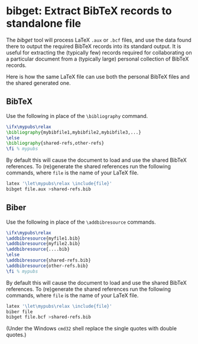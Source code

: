 # bibget: Extract BibTeX records to standalone file

The _bibget_ tool will process LaTeX `.aux` or `.bcf` files,
and use the data found there to output the required BibTeX records into
its standard output.
It is useful for extracting the (typically few) records required for
collaborating on a particular document from a (typically large)
personal collection of BibTeX records.

Here is how the same LaTeX file can use both the personal BibTeX files
and the shared generated one.

## BibTeX
Use the following in place of the `\bibliography` command.

```.tex
\ifx\mypubs\relax
\bibliography{mybibfile1,mybibfile2,mybibfile3,...}
\else
\bibliography{shared-refs,other-refs}
\fi % mypubs
```

By default this will cause the document to load and use the shared
BibTeX references.
To (re)generate the shared references run the following commands,
where `file` is the name of your LaTeX file.

```.sh
latex '\let\mypubs\relax \include{file}'
bibget file.aux >shared-refs.bib
```

## Biber
Use the following in place of the `\addbibresource` commands.

```.tex
\ifx\mypubs\relax
\addbibresource{myfile1.bib}
\addbibresource{myfile2.bib}
\addbibresource{....bib}
\else
\addbibresource{shared-refs.bib}
\addbibresource{other-refs.bib}
\fi % mypubs
```

By default this will cause the document to load and use the shared
BibTeX references.
To (re)generate the shared references run the following commands,
where `file` is the name of your LaTeX file.

```.sh
latex '\let\mypubs\relax \include{file}'
biber file
bibget file.bcf >shared-refs.bib
```

(Under the Windows `cmd32` shell replace the single quotes with double quotes.)
